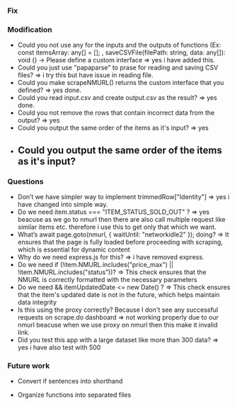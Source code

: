 ### Fix

### Modification

- Could you not use any for the inputs and the outputs of functions (Ex: const itemsArray: any[] = []; , saveCSVFile(filePath: string, data: any[]): void {) -> Please define a custom interface
  => yes i have added this.
- Could you just use "papaparse" to prase for reading and saving CSV files?
  => i try this but have issue in reading file.
- Could you make scrapeNMURL() returns the custom interface that you defined?
  => yes done.
- Could you read input.csv and create output.csv as the result?
  => yes done.
- Could you not remove the rows that contain incorrect data from the output?
  => yes
- Could you output the same order of the items as it's input?
  => yes
- ## Could you output the same order of the items as it's input?

### Questions

- Don’t we have simpler way to implement trimmedRow["Identity"]
  => yes i have changed into simple way.
- Do we need item.status === "ITEM_STATUS_SOLD_OUT" ?
  => yes beacuse as we go to nmurl then there are also call multiple request like similar items etc. therefore i use this to get only that which we want.
- What’s await page.goto(nmurl, { waitUntil: "networkidle2" }); doing?
  => It ensures that the page is fully loaded before proceeding with scraping, which is essential for dynamic content
- Why do we need express.js for this?
  => i have removed express.
- Do we need if (!item.NMURL.includes("price_max") || !item.NMURL.includes("status”))?
  => This check ensures that the NMURL is correctly formatted with the necessary parameters
- Do we need && itemUpdatedDate <= new Date() ?
  => This check ensures that the item's updated date is not in the future, which helps maintain data integrity
- Is this using the proxy correctly? Because I don't see any successful requests on scrape.do dashboard
  => not working properly due to our nmurl beacuse when we use proxy on nmurl then this make it invalid link.
- Did you test this app with a large dataset like more than 300 data?
  => yes i have also test with 500

### Future work

- Convert if sentences into shorthand

- Organize functions into separated files
